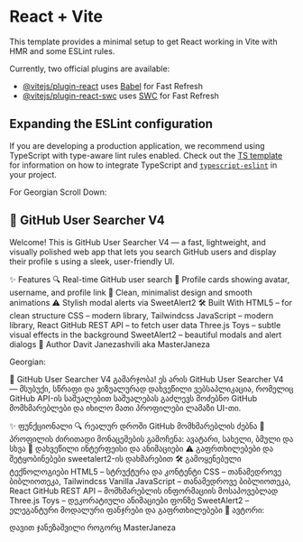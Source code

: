 # React + Vite

This template provides a minimal setup to get React working in Vite with HMR and some ESLint rules.

Currently, two official plugins are available:

- [@vitejs/plugin-react](https://github.com/vitejs/vite-plugin-react/blob/main/packages/plugin-react) uses [Babel](https://babeljs.io/) for Fast Refresh
- [@vitejs/plugin-react-swc](https://github.com/vitejs/vite-plugin-react/blob/main/packages/plugin-react-swc) uses [SWC](https://swc.rs/) for Fast Refresh

## Expanding the ESLint configuration

If you are developing a production application, we recommend using TypeScript with type-aware lint rules enabled. Check out the [TS template](https://github.com/vitejs/vite/tree/main/packages/create-vite/template-react-ts) for information on how to integrate TypeScript and [`typescript-eslint`](https://typescript-eslint.io) in your project.



For Georgian Scroll Down:

## 🚀 GitHub User Searcher V4
Welcome! This is GitHub User Searcher V4 — a fast, lightweight, and visually polished web app that lets you search GitHub users and display their profile
s using a sleek, user-friendly UI.

✨ Features
🔍 Real-time GitHub user search
👤 Profile cards showing avatar, username, and profile link
🎨 Clean, minimalist design and smooth animations
⚠️ Stylish modal alerts via SweetAlert2
🛠 Built With
HTML5 – for clean structure
CSS – modern library, Tailwindcss
JavaScript – modern library, React
GitHub REST API – to fetch user data
Three.js Toys – subtle visual effects in the background
SweetAlert2 – beautiful modals and alert dialogs
🤝 Author Davit Janezashvili aka MasterJaneza

Georgian:

🚀 GitHub User Searcher V4
გამარჯობა! ეს არის GitHub User Searcher V4 — მსუბუქი, სწრაფი და ვიზუალურად დახვეწილი ვებსაპლიკაცია, რომელიც GitHub API-ის საშუალებით საშუალებას გაძლევს მოძებნო GitHub მომხმარებლები და იხილო მათი პროფილები ლამაზი UI-თი.

✨ ფუნქციონალი
🔍 რეალურ დროში GitHub მომხმარებლის ძებნა
👤 პროფილის ძირითადი მონაცემების გამოჩენა: ავატარი, სახელი, ბმული და სხვა
🎨 დახვეწილი ინტერფეისი და ანიმაციები
⚠️ გაფრთხილებები და შეტყობინებები sweetalert2-ის დახმარებით
🛠 გამოყენებული ტექნოლოგიები
HTML5 – სტრუქტურა და კონტენტი
CSS – თანამედროვე ბიბლიოთეკა, Tailwindcss
Vanilla JavaScript –  თანამედროვე ბიბლიოთეკა, React 
GitHub REST API – მომხმარებლის ინფორმაციის მოსაპოვებლად
Three.js Toys – დეკორატიული ანიმაციები ფონზე
SweetAlert2 – ელეგანტური მოდალური ფანჯრები და გაფრთხილებები
🤝 ავტორი:

დავით ჯანეზაშვილი როგორც MasterJaneza
